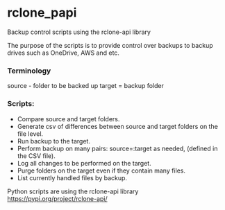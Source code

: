 # rclone_papi
Backup control scripts using the rclone-api library

The purpose of the scripts is to provide control over backups to backup drives such as OneDrive, AWS and etc.

### Terminology
source - folder to be backed up
target = backup folder


### Scripts:
- Compare source and target folders.
- Generate csv of differences between source and target folders on the file level.
- Run backup to the target.
- Perform backup on many pairs: source=:target as needed, (defined in the CSV file).
- Log all changes to be performed on the target.
- Purge folders on the target even if they contain many files.
- List currently handled files by backup.

Python scripts are using the rclone-api library https://pypi.org/project/rclone-api/

